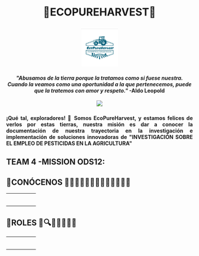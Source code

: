 # <p align="center">🛜ECOPUREHARVEST🌱</p>
<p align="center">
  <img src="https://github.com/Fx2048/Team_4_FdD/blob/main/Im%C3%A1genes/logo.jpg" width="100" style="margin: auto;">
</p>



#### <p align="center"> ***"Abusamos de la tierra porque la tratamos como si fuese nuestra. Cuando la veamos como una oportunidad a la que pertenecemos, puede que la tratemos con amor y respeto."*** -Aldo Leopold</p>

<p align="center">
  <img src="https://github.com/Fx2048/Team_4_FdD/blob/main/Im%C3%A1genes/Quienes%20somos/somos_all.jpg" width="500" style="margin: auto;">
</p>

#### <p align="justify">¡Qué tal, exploradores! 🤠 Somos EcoPureHarvest, y estamos felices de verlos por estas tierras, nuestra misión es dar a conocer la documentación de nuestra trayectoria en la investigación e implementación de soluciones innovadoras de "INVESTIGACIÓN SOBRE EL EMPLEO DE PESTICIDAS EN LA AGRICULTURA"</p>


## TEAM 4 -MISSION ODS12:
## 🚜CONÓCENOS 🌱👨🏽‍💻👩🏽‍💻👩🏽‍💻👷🏽‍♀️
<table>
    <tr>
        <td style="border: 0px solid #ddd; padding: 8px;">
            <img src="https://github.com/Fx2048/Team_4_FdD/blob/main/Im%C3%A1genes/Quienes%20somos/nilda_somos.jpg" alt="">
        </td>
        <td style="border: 0px solid #ddd; padding: 8px;">
            <img src="https://github.com/Fx2048/Team_4_FdD/blob/main/Im%C3%A1genes/Quienes%20somos/brigitte_somos.jpg" alt="">
        </td>
        <td style="border: 0px solid #ddd; padding: 8px;">
            <img src="https://github.com/Fx2048/Team_4_FdD/blob/main/Im%C3%A1genes/Quienes%20somos/magno_somos.jpg" alt="">
        </td>
        <td style="border: 0px solid #ddd; padding: 8px;">
            <img src="https://github.com/Fx2048/Team_4_FdD/blob/main/Im%C3%A1genes/Quienes%20somos/meli_somos.jpg" alt="">
        </td>
        <td style="border: 0px solid #ddd; padding: 8px;">
            <img src="https://github.com/Fx2048/Team_4_FdD/blob/main/Im%C3%A1genes/Quienes%20somos/leily_somos.jpg" alt="">
        </td>
</table>  

## 🚜**ROLES** 🎯🔍🥽👨🏽‍💻🚜

<table>
    <tr>
        <td style="border: 0px solid #ddd; padding: 8px;">
            <img src="https://github.com/Fx2048/Team_4_FdD/blob/main/Imágenes/Nilda_Turpo.png" alt="">
        </td>
          <td style="border: 0px solid #ddd; padding: 8px;">
            <img src="https://github.com/Fx2048/Team_4_FdD/blob/main/Imágenes/Brigitte_Bernal.png" alt="">
        </td>
        <td style="border: 0px solid #ddd; padding: 8px;">
            <img src="https://github.com/Fx2048/Team_4_FdD/blob/main/Imágenes/Magno_Luque.png" alt="">
        </td>
        <td style="border: 0px solid #ddd; padding: 8px;">
            <img src="https://github.com/Fx2048/Team_4_FdD/blob/main/Imágenes/Melissa_Quispe.png" alt="">
        </td>
        <td style="border: 0px solid #ddd; padding: 8px;">
            <img src="https://github.com/Fx2048/Team_4_FdD/blob/main/Imágenes/Leily_LLanos.png" alt="">
        </td>
</table>  

